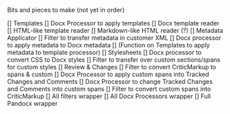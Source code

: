 
Bits and pieces to make (not yet in order)

[] Templates
    [] Docx Processor to apply templates
        [] Docx template reader
        [] HTML-like template reader
        [] Markdown-like HTML reader (?)
[] Metadata Applicator
    [] Filter to transfer metadata in customer XML
    [] Docx processor to apply metadata to Docx metadata
    [] (Function on Templates to apply metadata to template processor)
[] Stylesheets
    [] Docx processor to convert CSS to Docx styles
    [] Filter to transfer over custom sections/spans for custom styles
[] Review & Changes
    [] Filter to convert CriticMarkup to spans & custom
    [] Docx Processor to apply custom spans into Tracked Changes and Comments
    [] Docx Processor to change Tracked Changes and Comments into custom spans
    [] Filter to convert custom spans into CriticMarkup
[] All filters wrapper
[] All Docx Processors wrapper
[] Full Pandocx wrapper


